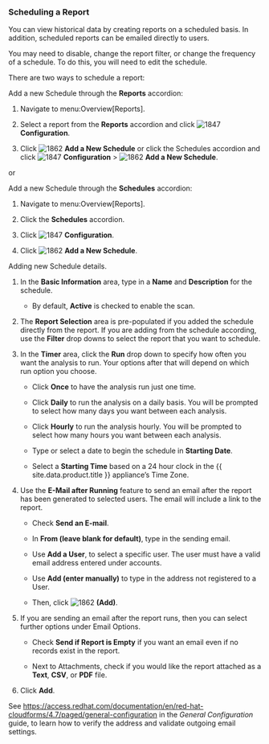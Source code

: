 ### Scheduling a Report

You can view historical data by creating reports on a scheduled basis.
In addition, scheduled reports can be emailed directly to users.

<div class="note">

You may need to disable, change the report filter, or change the
frequency of a schedule. To do this, you will need to edit the schedule.

</div>

There are two ways to schedule a report:

Add a new Schedule through the **Reports** accordion:

1.  Navigate to menu:Overview\[Reports\].

2.  Select a report from the **Reports** accordion and click
    ![1847](../images/1847.png) **Configuration**.

3.  Click ![1862](../images/1862.png) **Add a New Schedule** or click the
    Schedules accordion and click ![1847](../images/1847.png)
    **Configuration** \> ![1862](../images/1862.png) **Add a New
    Schedule**.

or

Add a new Schedule through the **Schedules** accordion:

1.  Navigate to menu:Overview\[Reports\].

2.  Click the **Schedules** accordion.

3.  Click ![1847](../images/1847.png) **Configuration**.

4.  Click ![1862](../images/1862.png) **Add a New Schedule**.

Adding new Schedule details.

1.  In the **Basic Information** area, type in a **Name** and
    **Description** for the schedule.

      - By default, **Active** is checked to enable the scan.

2.  The **Report Selection** area is pre-populated if you added the
    schedule directly from the report. If you are adding from the
    schedule according, use the **Filter** drop downs to select the
    report that you want to schedule.

3.  In the **Timer** area, click the **Run** drop down to specify how
    often you want the analysis to run. Your options after that will
    depend on which run option you choose.

      - Click **Once** to have the analysis run just one time.

      - Click **Daily** to run the analysis on a daily basis. You will
        be prompted to select how many days you want between each
        analysis.

      - Click **Hourly** to run the analysis hourly. You will be
        prompted to select how many hours you want between each
        analysis.

      - Type or select a date to begin the schedule in **Starting
        Date**.

      - Select a **Starting Time** based on a 24 hour clock in the
        {{ site.data.product.title }} appliance’s Time Zone.

4.  Use the **E-Mail after Running** feature to send an email after the
    report has been generated to selected users. The email will include
    a link to the report.

      - Check **Send an E-mail**.

      - In **From (leave blank for default)**, type in the sending
        email.

      - Use **Add a User**, to select a specific user. The user must
        have a valid email address entered under accounts.

      - Use **Add (enter manually)** to type in the address not
        registered to a User.

      - Then, click ![1862](../images/1862.png) **(Add)**.

5.  If you are sending an email after the report runs, then you can
    select further options under Email Options.

      - Check **Send if Report is Empty** if you want an email even if
        no records exist in the report.

      - Next to Attachments, check if you would like the report attached
        as a **Text**, **CSV**, or **PDF** file.

6.  Click **Add**.

<div class="note">

See
<https://access.redhat.com/documentation/en/red-hat-cloudforms/4.7/paged/general-configuration>
in the *General Configuration* guide, to learn how to verify the address
and validate outgoing email settings.

</div>
